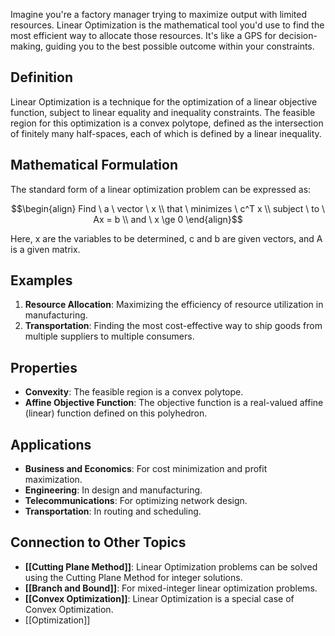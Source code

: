 Imagine you're a factory manager trying to maximize output with limited resources. Linear Optimization is the mathematical tool you'd use to find the most efficient way to allocate those resources. It's like a GPS for decision-making, guiding you to the best possible outcome within your constraints.

## Definition

Linear Optimization is a technique for the optimization of a linear objective function, subject to linear equality and inequality constraints. The feasible region for this optimization is a convex polytope, defined as the intersection of finitely many half-spaces, each of which is defined by a linear inequality.

## Mathematical Formulation

The standard form of a linear optimization problem can be expressed as:

$$\begin{align} Find \ a \ vector \ x \\ that \ minimizes \ c^T x \\ subject \ to \ Ax = b \\ and \ x \ge 0 \end{align}$$

Here, x are the variables to be determined, c and b are given vectors, and A is a given matrix.

## Examples

1. **Resource Allocation**: Maximizing the efficiency of resource utilization in manufacturing.
2. **Transportation**: Finding the most cost-effective way to ship goods from multiple suppliers to multiple consumers.

## Properties

- **Convexity**: The feasible region is a convex polytope.
- **Affine Objective Function**: The objective function is a real-valued affine (linear) function defined on this polyhedron.

## Applications

- **Business and Economics**: For cost minimization and profit maximization.
- **Engineering**: In design and manufacturing.
- **Telecommunications**: For optimizing network design.
- **Transportation**: In routing and scheduling.

## Connection to Other Topics

- **[[Cutting Plane Method]]**: Linear Optimization problems can be solved using the Cutting Plane Method for integer solutions.
- **[[Branch and Bound]]**: For mixed-integer linear optimization problems.
- **[[Convex Optimization]]**: Linear Optimization is a special case of Convex Optimization.
- [[Optimization]]